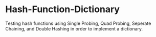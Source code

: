 # Hash-Function-Dictionary
Testing hash functions using Single Probing, Quad Probing, Seperate Chaining, and Double Hashing in order to implement a dictionary.

